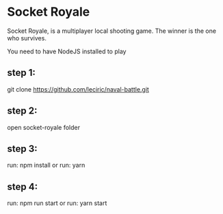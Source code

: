 # Socket Royale

Socket Royale, is a multiplayer local shooting game.
The winner is the one who survives.

You need to have NodeJS installed to play

## step 1:
git clone https://github.com/leciric/naval-battle.git

## step 2:
open socket-royale folder

## step 3:
run: npm install
or
run: yarn

## step 4:
run: npm run start
or
run: yarn start
